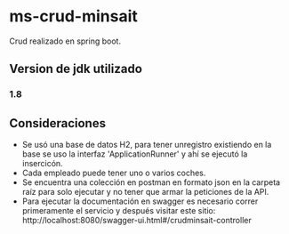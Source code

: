 # ms-crud-minsait
Crud realizado en spring boot.

## Version de jdk utilizado

### **1.8**

## Consideraciones

- Se usó una base de datos H2, para tener unregistro existiendo en la base se uso la interfaz 'ApplicationRunner' y ahí se 
ejecutó la insercicón.
- Cada empleado puede tener uno o varios coches.
- Se encuentra una colección en postman en formato json en la carpeta raíz para solo ejecutar y no tener que armar la peticiones de la API.
- Para ejecutar la documentación en swagger es necesario correr primeramente el servicio y después visitar este sitio: <span>http://localhost:8080/swagger-ui.html#/crudminsait-controller</span>
